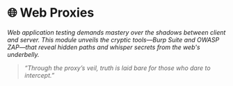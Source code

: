 # 🌐 Web Proxies  
*Web application testing demands mastery over the shadows between client and server. This module unveils the cryptic tools—Burp Suite and OWASP ZAP—that reveal hidden paths and whisper secrets from the web's underbelly.*

> *“Through the proxy’s veil, truth is laid bare for those who dare to intercept.”*

